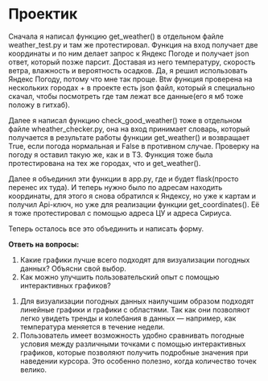 # Проектик
Сначала я написал функцию get_weather() в отдельном
файле weather_test.py и там же протестировал.
Функция на вход получает две координаты и по ним делает
запрос к Яндекс Погоде и получает json ответ, который позже парсит.
Доставая из него температуру, скорость ветра, влажность 
и вероятность осадков. Да, я решил использовать Яндекс
Погоду, потому что мне так проще. Btw функция проверена на нескольких
городах + в проекте есть json файл, который я специально скачал,
чтобы посмотреть где там лежат все данные(его я мб тоже положу в гитхаб).


Далее я написал функцию check_good_weather() тоже в 
отдельном файле wheather_checker.py, она на вход 
принимает словарь, который получается в результате
работы функции get_weather() и возвращает True, если
погода нормальная и False в противном случае.
Проверку на погоду я оставил такую же, как и в ТЗ. Функция
тоже была протестирована на тех же городах, что и get_weather().


Далее я объединил эти функции в app.py, где и будет flask(просто перенес их туда).
И теперь нужно было по адресам находить координаты, 
для этого я снова обратился к Яндексу, но уже к картам 
и получил Api-ключ, но уже для реализации функции get_coordinates().
Её я тоже протестировал с помощью адреса ЦУ и адреса Сириуса.


Теперь осталось все это объединить и написать форму.

**Ответь на вопросы:**

1. Какие графики лучше всего подходят для визуализации погодных данных? Объясни свой выбор.
2. Как можно улучшить пользовательский опыт с помощью интерактивных графиков?

1) Для визуализации погодных данных наилучшим образом подходят линейные графики и графики с областями. Так как они позволяют легко увидеть тренды и колебания в данных — например, как температура меняется в течение недели.
2) Пользователь имеет возможность удобно сравнивать погодные условия между различными точками с помощью интерактивных графиков, которые позволяют получить подробные значения при наведении курсора. Это особенно полезно, когда количество точек велико.
